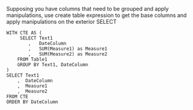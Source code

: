 Supposing you have columns that need to be grouped and apply manipulations, use create table expression to get the base columns and apply manipulations on the exterior SELECT 

```
WITH CTE AS ( 
     SELECT Text1
        ,   DateColumn
        ,   SUM(Measure1) as Measure1
        ,   SUM(Measure2) as Measure2
    FROM Table1
    GROUP BY Text1, DateColumn
)
SELECT Text1
    ,  DateColumn
    ,  Measure1
    ,  Measure2
FROM CTE 
ORDER BY DateColumn